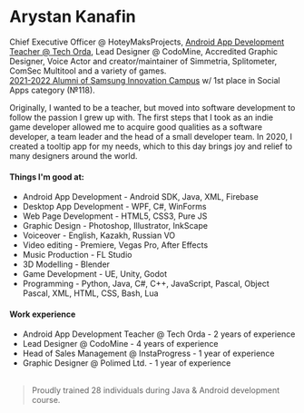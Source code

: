 <h1>Arystan Kanafin</h1>

Chief Executive Officer @ HoteyMaksProjects, <a href="https://astanahub.com/ru/techorda/course/232/">Android App Development Teacher @ Tech Orda</a>, Lead Designer @ CodoMine, Accredited Graphic Designer, Voice Actor and creator/maintainer of Simmetria, Splitometer, ComSec Multitool and a variety of games.
<br><a href="https://samsung-campus.kz/certificate">2021-2022 Alumni of Samsung Innovation Campus</a> w/ 1st place in Social Apps category (№118). 

Originally, I wanted to be a teacher, but moved into software development to follow the passion I grew up with. The first steps that I took as an indie game developer allowed me to acquire good qualities as a software developer, a team leader and the head of a small developer team. In 2020, I created a tooltip app for my needs, which to this day brings joy and relief to many designers around the world.

<h4>Things I'm good at:</h4>
<ul>
  <li>Android App Development - Android SDK, Java, XML, Firebase</li>
  <li>Desktop App Development - WPF, C#, WinForms</li>
  <li>Web Page Development - HTML5, CSS3, Pure JS</li>
  <li>Graphic Design - Photoshop, Illustrator, InkScape</li>
  <li>Voiceover - English, Kazakh, Russian VO</li>
  <li>Video editing - Premiere, Vegas Pro, After Effects</li>
  <li>Music Production - FL Studio</li>
  <li>3D Modelling - Blender</li>
  <li>Game Development - UE, Unity, Godot</li>
  <li>Programming - Python, Java, C#, C++, JavaScript, Pascal, Object Pascal, XML, HTML, CSS, Bash, Lua</li>
</ul>

<h4>Work experience</h4>
<ul>
  <li>Android App Development Teacher @ Tech Orda - 2 years of experience</li>
  <li>Lead Designer @ CodoMine - 4 years of experience</li>
  <li>Head of Sales Management @ InstaProgress - 1 year of experience</li>
  <li>Graphic Designer @ Polimed Ltd. - 1 year of experience</li>
  <br>
</ul>

> Proudly trained 28 individuals during Java & Android development course.
